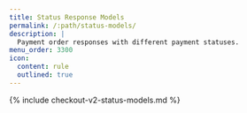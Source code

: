```yaml
---
title: Status Response Models
permalink: /:path/status-models/
description: |
  Payment order responses with different payment statuses.
menu_order: 3300
icon:
  content: rule
  outlined: true
---
```


{% include checkout-v2-status-models.md %}
